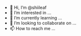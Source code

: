 - 👋 Hi, I’m @shiileaf
- 👀 I’m interested in ...
- 🌱 I’m currently learning ...
- 💞️ I’m looking to collaborate on ...
- 📫 How to reach me ...

<!---
shiileaf/shiileaf is a ✨ special ✨ repository because its `README.md` (this file) appears on your GitHub profile.
You can click the Preview link to take a look at your changes.
--->
